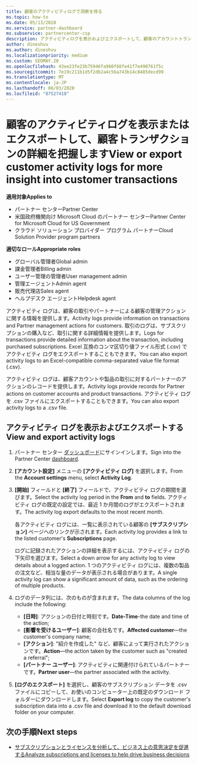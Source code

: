 ```yaml
---
title: 顧客のアクティビティログで洞察を得る
ms.topic: how-to
ms.date: 05/13/2020
ms.service: partner-dashboard
ms.subservice: partnercenter-csp
description: アクティビティログを表示およびエクスポートして、顧客のアカウントトランザクションやその他の顧客関連のパートナー管理アクティビティに関する洞察を得る方法について説明します。
author: dineshvu
ms.author: dineshvu
ms.localizationpriority: medium
ms.custom: SEOMAY.20
ms.openlocfilehash: 43ee23fe23b75946fa960f68fe41f7e490761f5c
ms.sourcegitcommit: 7e19c211b1d5f2db2a4c56a743b14c8485decd99
ms.translationtype: MT
ms.contentlocale: ja-JP
ms.lasthandoff: 08/03/2020
ms.locfileid: "87527418"
---
```

# <a name="view-or-export-customer-activity-logs-for-more-insight-into-customer-transactions"></a><span data-ttu-id="523f8-103">顧客のアクティビティログを表示またはエクスポートして、顧客トランザクションの詳細を把握します</span><span class="sxs-lookup"><span data-stu-id="523f8-103">View or export customer activity logs for more insight into customer transactions</span></span>

<span data-ttu-id="523f8-104">**適用対象**</span><span class="sxs-lookup"><span data-stu-id="523f8-104">**Applies to**</span></span>

- <span data-ttu-id="523f8-105">パートナー センター</span><span class="sxs-lookup"><span data-stu-id="523f8-105">Partner Center</span></span>
- <span data-ttu-id="523f8-106">米国政府機関向け Microsoft Cloud のパートナー センター</span><span class="sxs-lookup"><span data-stu-id="523f8-106">Partner Center for Microsoft Cloud for US Government</span></span>
- <span data-ttu-id="523f8-107">クラウド ソリューション プロバイダー プログラム パートナー</span><span class="sxs-lookup"><span data-stu-id="523f8-107">Cloud Solution Provider program partners</span></span>

<span data-ttu-id="523f8-108">**適切なロール**</span><span class="sxs-lookup"><span data-stu-id="523f8-108">**Appropriate roles**</span></span>

- <span data-ttu-id="523f8-109">グローバル管理者</span><span class="sxs-lookup"><span data-stu-id="523f8-109">Global admin</span></span>
- <span data-ttu-id="523f8-110">課金管理者</span><span class="sxs-lookup"><span data-stu-id="523f8-110">Billing admin</span></span>
- <span data-ttu-id="523f8-111">ユーザー管理の管理者</span><span class="sxs-lookup"><span data-stu-id="523f8-111">User management admin</span></span>
- <span data-ttu-id="523f8-112">管理エージェント</span><span class="sxs-lookup"><span data-stu-id="523f8-112">Admin agent</span></span>
- <span data-ttu-id="523f8-113">販売代理店</span><span class="sxs-lookup"><span data-stu-id="523f8-113">Sales agent</span></span>
- <span data-ttu-id="523f8-114">ヘルプデスク エージェント</span><span class="sxs-lookup"><span data-stu-id="523f8-114">Helpdesk agent</span></span>

<span data-ttu-id="523f8-115">アクティビティ ログは、顧客の取引やパートナーによる顧客の管理アクションに関する情報を提供します。</span><span class="sxs-lookup"><span data-stu-id="523f8-115">Activity logs provide information on transactions and Partner management actions for customers.</span></span> <span data-ttu-id="523f8-116">取引のログは、サブスクリプションの購入など、取引に関する詳細情報を提供します。</span><span class="sxs-lookup"><span data-stu-id="523f8-116">Logs for transactions provide detailed information about the transaction, including purchased subscriptions.</span></span> <span data-ttu-id="523f8-117">Excel 互換のコンマ区切り値ファイル形式 (.csv) でアクティビティ ログをエクスポートすることもできます。</span><span class="sxs-lookup"><span data-stu-id="523f8-117">You can also export activity logs to an Excel-compatible comma-separated value file format (.csv).</span></span>

<span data-ttu-id="523f8-118">アクティビティ ログは、顧客アカウントや製品の取引に対するパートナーのアクションのレコードを提供します。</span><span class="sxs-lookup"><span data-stu-id="523f8-118">Activity logs provide records for Partner actions on customer accounts and product transactions.</span></span> <span data-ttu-id="523f8-119">アクティビティ ログを .csv ファイルにエクスポートすることもできます。</span><span class="sxs-lookup"><span data-stu-id="523f8-119">You can also export activity logs to a .csv file.</span></span>

## <a name="view-and-export-activity-logs"></a><span data-ttu-id="523f8-120">アクティビティ ログを表示およびエクスポートする</span><span class="sxs-lookup"><span data-stu-id="523f8-120">View and export activity logs</span></span>

1. <span data-ttu-id="523f8-121">パートナー センター [ダッシュボード](https://partner.microsoft.com/dashboard)にサインインします。</span><span class="sxs-lookup"><span data-stu-id="523f8-121">Sign into the Partner Center [dashboard](https://partner.microsoft.com/dashboard).</span></span>

2. <span data-ttu-id="523f8-122">**[アカウント設定]** メニューの **[アクティビティ ログ]** を選択します。</span><span class="sxs-lookup"><span data-stu-id="523f8-122">From the **Account settings** menu, select **Activity Log**.</span></span>

3. <span data-ttu-id="523f8-123">**[開始]** フィールドと **[終了]** フィールドで、アクティビティ ログの期間を選びます。</span><span class="sxs-lookup"><span data-stu-id="523f8-123">Select the activity log period in the **From** and **to** fields.</span></span> <span data-ttu-id="523f8-124">アクティビティ ログの既定の設定では、最近 1 か月間のログがエクスポートされます。</span><span class="sxs-lookup"><span data-stu-id="523f8-124">The activity log export defaults to the most recent month.</span></span>

   <span data-ttu-id="523f8-125">各アクティビティ ログには、一覧に表示されている顧客の **[サブスクリプション]** ページへのリンクが示されます。</span><span class="sxs-lookup"><span data-stu-id="523f8-125">Each activity log provides a link to the listed customer's **Subscriptions** page.</span></span>

   <span data-ttu-id="523f8-126">ログに記録されたアクションの詳細を表示するには、アクティビティ ログの下矢印を選びます。</span><span class="sxs-lookup"><span data-stu-id="523f8-126">Select a down arrow for any activity log to view details about a logged action.</span></span> <span data-ttu-id="523f8-127">1 つのアクティビティ ログには、複数の製品の注文など、相当な量のデータが表示される場合があります。</span><span class="sxs-lookup"><span data-stu-id="523f8-127">A single activity log can show a significant amount of data, such as the ordering of multiple products.</span></span>

4. <span data-ttu-id="523f8-128">ログのデータ列には、次のものが含まれます。</span><span class="sxs-lookup"><span data-stu-id="523f8-128">The data columns of the log include the following:</span></span>
   - <span data-ttu-id="523f8-129">**[日時]**: アクションの日付と時刻です。</span><span class="sxs-lookup"><span data-stu-id="523f8-129">**Date-Time**-the date and time of the action;</span></span>
   - <span data-ttu-id="523f8-130">**[影響を受けるユーザー]**: 顧客の会社名です。</span><span class="sxs-lookup"><span data-stu-id="523f8-130">**Affected customer**—the customer's company name;</span></span>
   - <span data-ttu-id="523f8-131">**[アクション]**: "紹介を作成した" など、顧客によって実行されたアクションです。</span><span class="sxs-lookup"><span data-stu-id="523f8-131">**Action**—the action taken by the customer such as "created a referral";</span></span>
   - <span data-ttu-id="523f8-132">**[パートナー ユーザー]**: アクティビティに関連付けられているパートナーです。</span><span class="sxs-lookup"><span data-stu-id="523f8-132">**Partner user**—the partner associated with the activity.</span></span>

5. <span data-ttu-id="523f8-133">**[ログのエクスポート]** を選択し、顧客のサブスクリプション データを .csv ファイルにコピーして、お使いのコンピューター上の既定のダウンロード フォルダーにダウンロードします。</span><span class="sxs-lookup"><span data-stu-id="523f8-133">Select **Export log** to copy the customer's subscription data into a .csv file and download it to the default download folder on your computer.</span></span>

## <a name="next-steps"></a><span data-ttu-id="523f8-134">次の手順</span><span class="sxs-lookup"><span data-stu-id="523f8-134">Next steps</span></span>

- [<span data-ttu-id="523f8-135">サブスクリプションとライセンスを分析して、ビジネス上の意思決定を促進する</span><span class="sxs-lookup"><span data-stu-id="523f8-135">Analyze subscriptions and licenses to help drive business decisions</span></span>](analyze-subscriptions-licenses.md)
